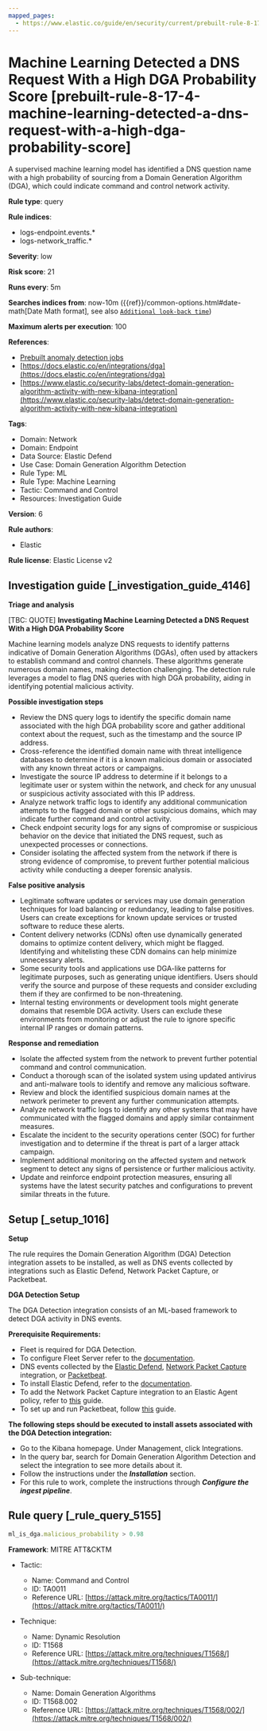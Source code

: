 ```yaml
---
mapped_pages:
  - https://www.elastic.co/guide/en/security/current/prebuilt-rule-8-17-4-machine-learning-detected-a-dns-request-with-a-high-dga-probability-score.html
---
```


# Machine Learning Detected a DNS Request With a High DGA Probability Score [prebuilt-rule-8-17-4-machine-learning-detected-a-dns-request-with-a-high-dga-probability-score]

A supervised machine learning model has identified a DNS question name with a high probability of sourcing from a Domain Generation Algorithm (DGA), which could indicate command and control network activity.

**Rule type**: query

**Rule indices**:

* logs-endpoint.events.*
* logs-network_traffic.*

**Severity**: low

**Risk score**: 21

**Runs every**: 5m

**Searches indices from**: now-10m ({{ref}}/common-options.html#date-math[Date Math format], see also [`Additional look-back time`](docs-content://solutions/security/detect-and-alert/create-detection-rule.md#rule-schedule))

**Maximum alerts per execution**: 100

**References**:

* [Prebuilt anomaly detection jobs](docs-content://reference/security/prebuilt-anomaly-detection-jobs.md)
* [https://docs.elastic.co/en/integrations/dga](https://docs.elastic.co/en/integrations/dga)
* [https://www.elastic.co/security-labs/detect-domain-generation-algorithm-activity-with-new-kibana-integration](https://www.elastic.co/security-labs/detect-domain-generation-algorithm-activity-with-new-kibana-integration)

**Tags**:

* Domain: Network
* Domain: Endpoint
* Data Source: Elastic Defend
* Use Case: Domain Generation Algorithm Detection
* Rule Type: ML
* Rule Type: Machine Learning
* Tactic: Command and Control
* Resources: Investigation Guide

**Version**: 6

**Rule authors**:

* Elastic

**Rule license**: Elastic License v2

## Investigation guide [_investigation_guide_4146]

**Triage and analysis**

[TBC: QUOTE]
**Investigating Machine Learning Detected a DNS Request With a High DGA Probability Score**

Machine learning models analyze DNS requests to identify patterns indicative of Domain Generation Algorithms (DGAs), often used by attackers to establish command and control channels. These algorithms generate numerous domain names, making detection challenging. The detection rule leverages a model to flag DNS queries with high DGA probability, aiding in identifying potential malicious activity.

**Possible investigation steps**

* Review the DNS query logs to identify the specific domain name associated with the high DGA probability score and gather additional context about the request, such as the timestamp and the source IP address.
* Cross-reference the identified domain name with threat intelligence databases to determine if it is a known malicious domain or associated with any known threat actors or campaigns.
* Investigate the source IP address to determine if it belongs to a legitimate user or system within the network, and check for any unusual or suspicious activity associated with this IP address.
* Analyze network traffic logs to identify any additional communication attempts to the flagged domain or other suspicious domains, which may indicate further command and control activity.
* Check endpoint security logs for any signs of compromise or suspicious behavior on the device that initiated the DNS request, such as unexpected processes or connections.
* Consider isolating the affected system from the network if there is strong evidence of compromise, to prevent further potential malicious activity while conducting a deeper forensic analysis.

**False positive analysis**

* Legitimate software updates or services may use domain generation techniques for load balancing or redundancy, leading to false positives. Users can create exceptions for known update services or trusted software to reduce these alerts.
* Content delivery networks (CDNs) often use dynamically generated domains to optimize content delivery, which might be flagged. Identifying and whitelisting these CDN domains can help minimize unnecessary alerts.
* Some security tools and applications use DGA-like patterns for legitimate purposes, such as generating unique identifiers. Users should verify the source and purpose of these requests and consider excluding them if they are confirmed to be non-threatening.
* Internal testing environments or development tools might generate domains that resemble DGA activity. Users can exclude these environments from monitoring or adjust the rule to ignore specific internal IP ranges or domain patterns.

**Response and remediation**

* Isolate the affected system from the network to prevent further potential command and control communication.
* Conduct a thorough scan of the isolated system using updated antivirus and anti-malware tools to identify and remove any malicious software.
* Review and block the identified suspicious domain names at the network perimeter to prevent any further communication attempts.
* Analyze network traffic logs to identify any other systems that may have communicated with the flagged domains and apply similar containment measures.
* Escalate the incident to the security operations center (SOC) for further investigation and to determine if the threat is part of a larger attack campaign.
* Implement additional monitoring on the affected system and network segment to detect any signs of persistence or further malicious activity.
* Update and reinforce endpoint protection measures, ensuring all systems have the latest security patches and configurations to prevent similar threats in the future.


## Setup [_setup_1016]

**Setup**

The rule requires the Domain Generation Algorithm (DGA) Detection integration assets to be installed, as well as DNS events collected by integrations such as Elastic Defend, Network Packet Capture, or Packetbeat.

**DGA Detection Setup**

The DGA Detection integration consists of an ML-based framework to detect DGA activity in DNS events.

**Prerequisite Requirements:**

* Fleet is required for DGA Detection.
* To configure Fleet Server refer to the [documentation](docs-content://reference/ingestion-tools/fleet/fleet-server.md).
* DNS events collected by the [Elastic Defend](https://docs.elastic.co/en/integrations/endpoint), [Network Packet Capture](https://docs.elastic.co/integrations/network_traffic) integration, or [Packetbeat](beats://reference/packetbeat/packetbeat-overview.md).
* To install Elastic Defend, refer to the [documentation](docs-content://solutions/security/configure-elastic-defend/install-elastic-defend.md).
* To add the Network Packet Capture integration to an Elastic Agent policy, refer to [this](docs-content://reference/ingestion-tools/fleet/add-integration-to-policy.md) guide.
* To set up and run Packetbeat, follow [this](beats://reference/packetbeat/setting-up-running.md) guide.

**The following steps should be executed to install assets associated with the DGA Detection integration:**

* Go to the Kibana homepage. Under Management, click Integrations.
* In the query bar, search for Domain Generation Algorithm Detection and select the integration to see more details about it.
* Follow the instructions under the ***Installation*** section.
* For this rule to work, complete the instructions through ***Configure the ingest pipeline***.


## Rule query [_rule_query_5155]

```js
ml_is_dga.malicious_probability > 0.98
```

**Framework**: MITRE ATT&CKTM

* Tactic:

    * Name: Command and Control
    * ID: TA0011
    * Reference URL: [https://attack.mitre.org/tactics/TA0011/](https://attack.mitre.org/tactics/TA0011/)

* Technique:

    * Name: Dynamic Resolution
    * ID: T1568
    * Reference URL: [https://attack.mitre.org/techniques/T1568/](https://attack.mitre.org/techniques/T1568/)

* Sub-technique:

    * Name: Domain Generation Algorithms
    * ID: T1568.002
    * Reference URL: [https://attack.mitre.org/techniques/T1568/002/](https://attack.mitre.org/techniques/T1568/002/)



